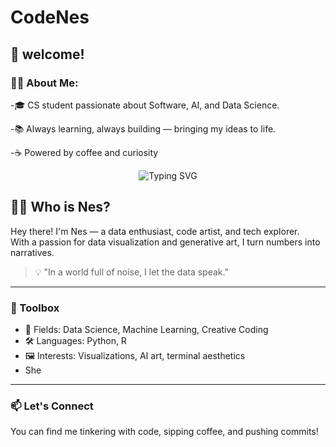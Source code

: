 # CodeNes

## 👋 welcome!
### 🙋‍♀️ About Me:
-🎓 CS student passionate about Software, AI, and Data Science.

-📚 Always learning, always building — bringing my ideas to life.

-☕ Powered by coffee and curiosity
  


 <!-- Geniş terminal havası: siyah zemin, yeşil yazı, esprili satırlar -->
<p align="center">
  <img src="https://readme-typing-svg.demolab.com?font=Fira+Code&size=28&duration=3000&pause=1000&color=00FF00&background=000000&center=true&vCenter=true&width=1000&height=150&lines=Hello%2C+Git+Universe!;I+am+Nes+%F0%9F%92%BB;Code%2C+Visualize%2C+Repeat.;Welcome+to+my+terminal+playground." alt="Typing SVG" />
</p>

## 👩‍💻 Who is Nes?

Hey there! I'm Nes — a data enthusiast, code artist, and tech explorer.  
With a passion for data visualization and generative art, I turn numbers into narratives.

> 💡 "In a world full of noise, I let the data speak."

---

### 🔧 Toolbox
- 🧠 Fields: Data Science, Machine Learning, Creative Coding  
- 🛠️ Languages: Python, R  
- 🖼️ Interests: Visualizations, AI art, terminal aesthetics  
- She

---

### 📫 Let's Connect
You can find me tinkering with code, sipping coffee, and pushing commits!
